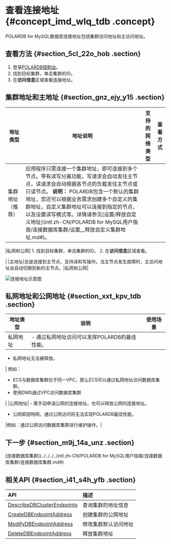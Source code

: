 # 查看连接地址 {#concept_imd_wlq_tdb .concept}

POLARDB for MySQL数据库连接地址包括集群访问地址和主访问地址。

## 查看方法 {#section_5cl_22o_hob .section}

1.  登录[POLARDB控制台](https://polardb.console.aliyun.com)。
2.  找到目标集群，单击集群的ID。
3.  在**访问信息**区域查看连接地址。

## 集群地址和主地址 {#section_gnz_ejy_y15 .section}

|地址类型|地址说明|支持的网络类型|查看方式|
|----|----|-------|----|
|集群地址（推荐）|应用程序只需连接一个集群地址，即可连接到多个节点。带有读写分离功能，写请求会自动发往主节点，读请求会自动根据各节点的负载发往主节点或只读节点。 **说明：** POLARDB包含一个默认的集群地址，您还可以根据业务需求创建多个自定义的集群地址，自定义集群地址可以连接到指定的节点，以及设置读写模式等。详情请参见[设置/释放自定义地址](intl.zh-CN/POLARDB for MySQL用户指南/连接数据库集群/设置__释放自定义集群地址.md#)。

 |私网和公网| 1.  找到目标集群，单击集群的ID。
2.  在**访问信息**区域查看。

 |
|主地址|总是连接到主节点，支持读和写操作。当主节点发生故障时，主访问地址会自动切换到新的主节点。|私网和公网|

![连接地址示意图](http://static-aliyun-doc.oss-cn-hangzhou.aliyuncs.com/assets/img/3018/156880026645542_zh-CN.png)

## 私网地址和公网地址 {#section_xxt_kpv_tdb .section}

|地址类型|说明|使用场景|
|----|--|----|
|私网地址| -   通过私网地址访问可以发挥POLARDB的最佳性能。
-   私网地址无法被释放。

 | 例如：

 -   ECS与数据库集群位于同一VPC，那么ECS可以通过私网地址访问数据库集群。
-   使用DMS通过VPC访问数据库集群

 |
|公网地址| -   需手动申请公网的连接地址，也可以释放公网的连接地址。
-   公网即因特网。通过公网访问将无法实现POLARDB最佳性能。

 |例如：通过公网访问数据库集群进行维护操作。|

## 下一步 {#section_m9j_14a_unz .section}

[连接数据库集群](../../../../intl.zh-CN/POLARDB for MySQL用户指南/连接数据库集群/连接数据库集群.md#)

## 相关API {#section_i41_s4h_yfb .section}

|API|描述|
|:--|:-|
|[DescribeDBClusterEndpoints](../../../../intl.zh-CN/API参考/访问地址/DescribeDBClusterEndpoints.md#)|查询集群的地址信息|
|[CreateDBEndpointAddress](../../../../intl.zh-CN/API参考/访问地址/CreateDBEndpointAddress.md#)|创建集群的公网地址|
|[ModifyDBEndpointAddress](../../../../intl.zh-CN/API参考/访问地址/ModifyDBEndpointAddress.md#)|修改集群默认访问地址|
|[DeleteDBEndpointAddress](../../../../intl.zh-CN/API参考/访问地址/DeleteDBEndpointAddress.md#)|释放集群地址|

